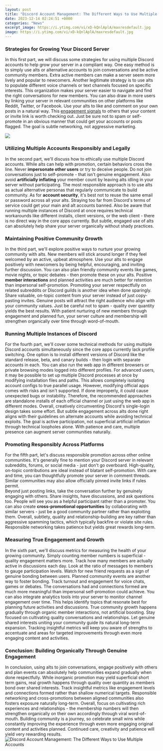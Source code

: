 ```yaml
---
layout: post
title: "Discord Account Management: The Different Ways to Use Multiple Accounts"
date: 2023-12-14 02:24:51 +0000
categories: "News"
excerpt_image: https://i.ytimg.com/vi/xD-kQnlAplA/maxresdefault.jpg
image: https://i.ytimg.com/vi/xD-kQnlAplA/maxresdefault.jpg
---
```


### Strategies for Growing Your Discord Server
In this first part, we will discuss some strategies for using multiple Discord accounts to help grow your server in a compliant way. One easy method is to simply use alts or alternative accounts to join conversations and be active community members. Extra active members can make a server seem more lively and popular to newcomers. Another legitimate strategy is to use alts to populate different voice channels or text channels focused on specific interests. This organization makes your server easier to navigate and find the right conversations for new members. 
You can also draw in more users by linking your server in relevant communities on other platforms like Reddit, Twitter, or Facebook. Use your alts to like and comment on your own posts in a natural way. This [engagement signals](https://fistore.mysenprints.com/collection/aber) to others that your content or invite link is worth checking out. Just be sure not to spam or self-promote in an obvious manner that could get your accounts or posts flagged. The goal is subtle networking, not aggressive marketing. 

![](https://remote-tools-images.s3.amazonaws.com/multiple-discord-accounts/1.jpg)
### Utilizing Multiple Accounts Responsibly and Legally  
In the second part, we'll discuss how to ethically use multiple Discord accounts. While alts can help with promotion, certain behaviors cross the line. Never **impersonate other users** or try to deceive people. Do not join conversations just to self-promote - that isn't genuine engagement. Also avoid **artificially inflating** your member count by leaving alts idling in your server without participating. The most responsible approach is to use alts as actual alternative personas that regularly communicate to build community. 
As for **account security**, it's best not to reuse the same email or password across all your alts. Straying too far from Discord's terms of service could get your main and alt accounts banned. Also be aware that running multiple instances of Discord at once requires technical workarounds like different installs, client versions, or the web client - there is no direct way in the core apps currently. But subtle, engaged use of alts can absolutely help share your server organically without shady practices. 
### Maintaining Positive Community Growth  
In the third part, we'll explore positive ways to nurture your growing community with alts. New members will stick around longer if they feel welcomed by an active, upbeat atmosphere. Use your alts to engage positively with newcomers by being helpful, encouraging, and inviting further discussion. You can also plan friendly community events like games, movie nights, or topic debates - then promote these on your alts. Positive **member interactions** and planned activities are much better for retention than impersonal self-promotion.
Promoting your server respectfully on related subreddits or Discord guilds is another idea when done sparingly. Share valuable, on-topic content from your server instead of just copy-pasting invites. Genuine posts will attract the right audience who align with your community values. Just be careful not to spam - quality over quantity yields the best results. With patient nurturing of new members through engagement and planned fun, your server culture and membership will strengthen organically over time through word-of-mouth.
### Running Multiple Instances of Discord 
For the fourth part, we'll cover some technical methods for using multiple Discord accounts simultaneously since the core apps currently lack profile switching. One option is to install different versions of Discord like the standard release, beta, and canary builds - then login with separate accounts in each. You can also run the web app in different browsers or private browsing modes logged into different profiles. 
For advanced users, it may be possible to set up multiple Discord processes at once by modifying installation files and paths. This allows completely isolating account configs to true parallel usage. However, modifying official apps comes with risks and isn't supported. If done improperly, it could cause unexpected bugs or instability. Therefore, the recommended approaches are standalone installs of each official channel or just using the web app in different modes. 
Overall, creatively circumventing Discord's single-login design takes some effort. But subtle engagement across alts done right aligns with their guidelines on alternate accounts while avoiding technical exploits. The goal is active participation, not superficial artificial inflation through technical loopholes alone. With patience and care, multiple presence can augment server communities naturally.
### Promoting Responsibly Across Platforms
For the fifth part, let's discuss responsible promotion across other online communities. It's generally fine to mention your Discord server in relevant subreddits, forums, or social media - just don't go overboard. High-quality, on-topic contributions are ideal instead of blatant self-promotion. With care and time, you can thoughtfully promote your server in comment threads. Similar communities may also allow officially pinned invite links if rules permit.  
Beyond just posting links, take the conversation further by genuinely engaging with others. Share insights, have discussions, and ask questions too. People will see you as a helpful participant rather than a promoter. You can also create **cross-promotional opportunities** by collaborating with similar servers - just be a good community partner rather than exploiting them. Overall, subtlety, quality and relationship-building are key rather than aggressive spamming tactics, which typically backfire or violate site rules. Responsible networking takes patience but yields great rewards long-term.
### Measuring True Engagement and Growth 
In the sixth part, we'll discuss metrics for measuring the health of your growing community. Simply counting member numbers is superficial - quality engagement matters more. Track how many members are actually active in discussions each day. Look at the ratio of messages to members to gauge participation levels. Watch for new friend requests as a sign of genuine bonding between users. 
Planned community events are another way to foster bonding. Track turnout and engagement for voice chats, games or debates. The conversations had and connections formed are much more meaningful than impersonal self-promotion could achieve. You can also integrate analytics tools into your server to monitor channel engagement over time. This helps identify topics that resonate best for planning future activities and discussions. 
True community growth happens gradually through organic member interactions, not artificial boosting. Stay focused on cultivating quality conversations and relationships. Let genuine shared interests uniting your community guide its natural long-term expansion. Tracking insightful metrics will keep you aware of strengths to accentuate and areas for targeted improvements through even more engaging content and activities.
### Conclusion: Building Organically Through Genuine Engagement
In conclusion, using alts to join conversations, engage positively with others and plan events can absolutely help communities expand gradually when done respectfully. While inorganic promotion may yield superficial short term gains, real growth happens through quality over quantity as members bond over shared interests. Track insightful metrics like engagement levels and connections formed rather than shallow numerical targets. Responsible networking and cross-promotions between aligned communities also fosters exposure naturally long-term. Overall, focus on cultivating rich experiences and relationships - the membership numbers will then strengthen organically on their own accordingly through viral word-of-mouth. Building community is a journey, so celebrate small wins while constantly improving the experience through even more engaging original content and activities planned. Continued care, creativity and patience will yield very rewarding results.
![Discord Account Management: The Different Ways to Use Multiple Accounts](https://i.ytimg.com/vi/xD-kQnlAplA/maxresdefault.jpg)